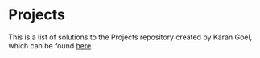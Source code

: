 # Projects
This is a list of solutions to the Projects repository created by Karan Goel, which can be found [here](https://github.com/karan/Projects). 
